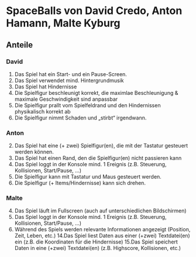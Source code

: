 # SpaceBalls von David Credo, Anton Hamann, Malte Kyburg

## Anteile
### David 

1. Das Spiel hat ein Start- und ein Pause-Screen.
5. Das Spiel verwendet mind. Hintergrundmusik
10. Das Spiel hat Hindernisse
12. Die Spielfigur beschleunigt korrekt, die maximlae Beschleunigung & maximale Geschwindigkeit sind anpassbar
13. Die Spielfigur prallt vom Spielfeldrand und den Hindernissen physikalisch korrekt ab
8. Die Spielfigur nimmt Schaden und „stirbt“ irgendwann.


### Anton
 
2. Das Spiel hat eine (+ zwei) Spielfigur(en), die mit der Tastatur gesteuert werden können. 
3. Das Spiel hat einen Rand, den die Spielfigur(en) nicht passieren kann 
6. Das Spiel loggt in der Konsole mind. 1 Ereignis (z.B. Steuerung, Kollisionen, Start/Pause, …)
7. Die Spielfigur kann mit Tastatur und Maus gesteuert werden.
11. Die Spielfigur (+ Items/Hindernisse) kann sich drehen.



### Malte

4. Das Spiel läuft im Fullscreen (auch auf unterschiedlichen Bildschirmen)
6. Das Spiel loggt in der Konsole mind. 1 Ereignis (z.B. Steuerung, Kollisionen, Start/Pause, …)
9. Während des Spiels werden relevante Informationen angezeigt (Position, Zeit, Leben, etc.)
14.Das Spiel liest Daten aus einer (+zwei) Textdatei(en) ein (z.B. die Koordinaten für die Hindernisse)
15.Das Spiel speichert Daten in eine (+zwei) Textdatei(en) (z.B. Highscore, Kollisionen, etc.)
